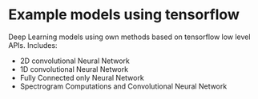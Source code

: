 # Example models using tensorflow

Deep Learning models using own methods based on tensorflow low level APIs.
Includes:
- 2D convolutional Neural Network
- 1D convolutional Neural Network
- Fully Connected only Neural Network 
- Spectrogram Computations and Convolutional Neural Network

